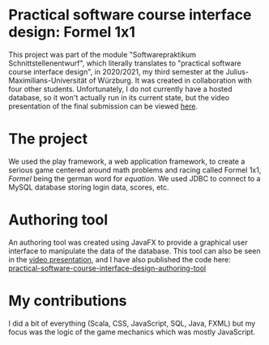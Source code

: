 # Practical software course interface design: Formel 1x1

This project was part of the module "Softwarepraktikum Schnittstellenentwurf", which literally translates to "practical software course interface design", in 2020/2021, my third semester at the Julius-Maximilians-Universität of Würzburg. It was created in collaboration with four other students. Unfortunately, I do not currently have a hosted database, so it won't actually run in its current state, but the video presentation of the final submission can be viewed [here](docs/formel1x1.mp4).

# The project

We used the play framework, a web application framework, to create a serious game centered around math problems and racing called Formel 1x1, *Formel* being the german word for *equation*. We used JDBC to connect to a MySQL database storing login data, scores, etc.

# Authoring tool

An authoring tool was created using JavaFX to provide a graphical user interface to manipulate the data of the database. This tool can also be seen in the [video presentation](docs/formel1x1.mp4), and I have also published the code here: [practical-software-course-interface-design-authoring-tool](https://github.com/monaroehm/practical-software-course-interface-design-authoring-tool)

# My contributions

I did a bit of everything (Scala, CSS, JavaScript, SQL, Java, FXML) but my focus was the logic of the game mechanics which was mostly JavaScript.
